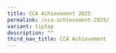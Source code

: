 ```yaml
---
title: CCA Achievement 2025
permalink: /cca-achievement-2025/
variant: tiptap
description: ""
third_nav_title: CCA Achievement
---
```

